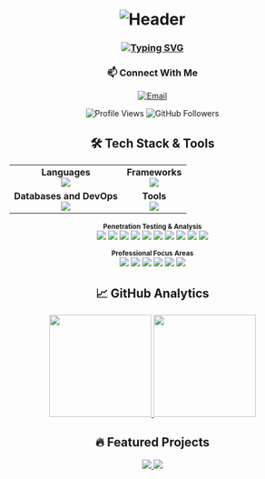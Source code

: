 <h1 align="center">
  <img src="https://capsule-render.vercel.app/api?type=waving&color=1E90FF&height=200&section=header&text=Hi%20there,%20I'm%20Max%20👋&fontSize=40&fontColor=fff&animation=fadeIn&fontAlignY=35" alt="Header"/>
</h1>

<h3 align="center">
  <a href="https://git.io/typing-svg">
    <img src="https://readme-typing-svg.demolab.com?font=Fira+Code&weight=600&size=22&duration=4000&pause=1000&color=1E90FF&center=true&vCenter=true&width=500&height=30&lines=Information+Security+Specialist;AI+and+Machine+Learning+Enthusiast;Python%2FC%2B%2B+Developer;Data+Classification+Expert" alt="Typing SVG" />
  </a>
</h3>

<div align="center">

### 📫 Connect With Me
[![Email](https://img.shields.io/badge/Email-cafe2roshan@gmail.com-1E90FF?style=for-the-badge&logo=gmail&logoColor=white)](mailto:cafe2roshan@gmail.com)

![Profile Views](https://komarev.com/ghpvc/?username=CafeRoshans&color=1E90FF&style=for-the-badge)
![GitHub Followers](https://img.shields.io/github/followers/CafeRoshans?color=1E90FF&style=for-the-badge)
</div>


<div align="center">
  
## 🛠️ Tech Stack & Tools

  
<table align="center">
  <tr>
    <td align="center">
      <strong>Languages</strong><br>
      <img src="https://skillicons.dev/icons?i=python,cpp,js,java,bash,powershell,rust" />
    </td>
    <td align="center">
      <strong>Frameworks</strong><br>
      <img src="https://skillicons.dev/icons?i=django,flask,tensorflow,pytorch,fastapi" />
    </td>
  </tr>
  <tr>
    <td align="center">
      <strong>Databases and DevOps</strong><br>
      <img src="https://skillicons.dev/icons?i=postgresql,mongodb,mysql,sqlite,docker,kubernetes,nginx" />
    </td>
    <td align="center">
      <strong>Tools</strong><br>
      <img src="https://skillicons.dev/icons?i=git,linux,windows,vscode,pycharm" />
    </td>
  </tr>
</table>

<p align="center">
<sub><b>Penetration Testing & Analysis</b></sub><br>
<img src="https://img.shields.io/badge/Wireshark-1679A7?style=flat-square&logo=wireshark&logoColor=white" />
<img src="https://img.shields.io/badge/Metasploit-FF0000?style=flat-square" />
<img src="https://img.shields.io/badge/Burp%20Suite-000000?style=flat-square" />
<img src="https://img.shields.io/badge/Nmap-000000?style=flat-square" />
<img src="https://img.shields.io/badge/OWASP%20ZAP-000000?style=flat-square" />
<img src="https://img.shields.io/badge/Scikit--Learn-F7931E?style=flat-square&logo=scikit-learn&logoColor=white" />
<img src="https://img.shields.io/badge/Pandas-150458?style=flat-square&logo=pandas&logoColor=white" />
<img src="https://img.shields.io/badge/NumPy-013243?style=flat-square&logo=numpy&logoColor=white" />
<img src="https://img.shields.io/badge/OpenCV-5C3EE8?style=flat-square&logo=opencv&logoColor=white" />
<img src="https://img.shields.io/badge/Jupyter-F37626?style=flat-square&logo=jupyter&logoColor=white" />
</p>
<p align="center">
<sub><b>Professional Focus Areas</b></sub><br>
<img src="https://img.shields.io/badge/AI/ML-Data%20Classification-FF6B6B?style=flat-square" />
<img src="https://img.shields.io/badge/Cyber%20Security-Penetration%20Testing-00FF00?style=flat-square" />
<img src="https://img.shields.io/badge/Threat%20Intelligence-FF6B6B?style=flat-square" />
<img src="https://img.shields.io/badge/DevSecOps-00FF00?style=flat-square" />
<img src="https://img.shields.io/badge/Network%20Security-1679A7?style=flat-square" />
<img src="https://img.shields.io/badge/Incident%20Response-000000?style=flat-square" />
</p>

</div>

<div align="center">

## 📈 GitHub Analytics

<p align="center">
  <a href="https://github.com/CafeRoshans">
    <img height="180em" src="https://github-readme-stats.vercel.app/api?username=CafeRoshans&show_icons=true&hide_border=true&theme=buephy&hide=prs,issues&count_private=true&include_all_commits=true&line_height=27&card_width=400" />
    <img height="180em" src="https://github-readme-stats.vercel.app/api/top-langs/?username=CafeRoshans&layout=compact&hide_border=true&theme=buephy&langs_count=5&card_width=400" />
  </a>
</p>

</div>

<div align="center">

<div align="center">

## 🔥 Featured Projects

<p align="center">
  <a href="https://github.com/CafeRoshans/PIRrate">
    <img src="https://github-readme-stats.vercel.app/api/pin/?username=CafeRoshans&repo=PIRrate&theme=buephy&show_owner=true" />
  </a>
  <a href="https://github.com/Terryroud/Harry_Potter_bot">
    <img src="https://github-readme-stats.vercel.app/api/pin/?username=Terryroud&repo=Harry_Potter_bot&theme=buephy&show_owner=true" />
  </a>
</p>

</div>

